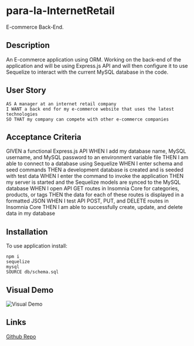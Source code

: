 # para-la-InternetRetail

E-commerce Back-End.


## Description

An E-commerce application using ORM. Working on the back-end of the application and will be using Express.js API and will then configure it to use Sequelize to interact with the current MySQL database in the code.


## User Story
```
AS A manager at an internet retail company
I WANT a back end for my e-commerce website that uses the latest technologies
SO THAT my company can compete with other e-commerce companies
```

## Acceptance Criteria

GIVEN a functional Express.js API
WHEN I add my database name, MySQL username, and MySQL password to an environment variable file
THEN I am able to connect to a database using Sequelize
WHEN I enter schema and seed commands
THEN a development database is created and is seeded with test data
WHEN I enter the command to invoke the application
THEN my server is started and the Sequelize models are synced to the MySQL database
WHEN I open API GET routes in Insomnia Core for categories, products, or tags
THEN the data for each of these routes is displayed in a formatted JSON
WHEN I test API POST, PUT, and DELETE routes in Insomnia Core
THEN I am able to successfully create, update, and delete data in my database


## Installation

To use application install:
```
npm i
sequelize
mysql
SOURCE db/schema.sql
```

## Visual Demo

![Visual Demo]()


## Links

[Github Repo](https://github.com/kitkatt17/para-la-InternetRetail)